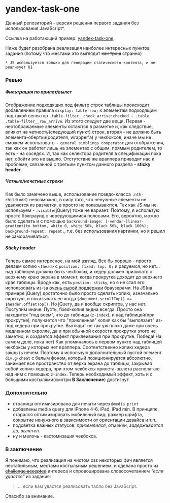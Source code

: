 # yandex-task-one

Данный репозиторий - версия решения первого задания без использования JavaScript*.

Ссылка на работающий пример: [yandex-task-one](http://danillewin.github.io/yandex-task-one/).

Ниже будет разобрана реализация наиболее интересных пунктов задания (потому что местами это выглядит ~~как трэш~~ странно)

`* JS используется только для генерации статического контента, и не реализует UI`

### Ревью

##### Фильтрация по прилет/вылет
Отображение подходящих под фильтр строк таблицы происходит добавлением правила `display: table-row;` к элементам подходящим под такой селектор `.table-filter__check_arrive:checked ~ .table .table-filter__row_arrive`. Из этого следует две вещи. Первая - неотображаемые элементы остаются в разметке и, как следствие, влияют на четность(следующий пункт) строк, вторая - не должно быть элемента-обертки(родителя, wrapper'a) у чекбоксов, иначе мы не сможем использовать `~ general simblings cooperator` для отображения, так как он работет лишь на элементах с общим, прямым родителем, то есть - на соседях. И, так как селектора родителя в спецификации пока нет, обойти это не вышло. Отстутствие же враппера приводит нас к проблеме, связанной с третьим пунктом данного раздела - **sticky header**.

##### Четные/нечетные строки
Как было замечено выше, использование псевдо-класса `:nth-child(odd)` невозможно, в силу того, что ненужные элементы не удаляются из разметки, а просто не показываются. Так как JS мы не используем - `:visible`(jQuery) тоже не вариант. Поэтому, я использую просто бэкграунд с чередующимися полосами. Его, вероятно, можно было сделать и с помощью `backround-image: [-vendor-]linear-gradient(to bottom, white 0, white 50%, black 50%, black 100%); background-repeat: repeat;`, т.е. без использования картинки, но я решил не заморачиваться.

##### Sticky header
Теперь самое интересное, на мой взгляд.
Все бы хорошо - просто делаем копию `<thead>` c `position: fixed; top: 0;` и радуемся, но нет... над таблицей должны быть чекбоксы, и хедер должен прилипать к верхнему краю экрана в момент, когда прокрутка доходит до верхнего края таблицы. Вроде как, есть `postion: sticky`, но я не стал его использовать из-за [очень сырой поддержки](http://caniuse.com/#feat=css-sticky) браузерами. На JS(на примере jQuery) достаточно было просто сделать копию, изначально скрытую, и показывать ее когда `$document.scrollTop() >= $header.offsetTop()`. Но jQuery, да и вообще скриптов, у нас нет. Поступим иначе.
Пусть, fixed-копия видна всегда. Просто она находится "под всем", что до таблицы (`z-index`), и над таблицей(при прокрутке), получается что "прикленная" копия как бы "выползает" из-под хедера при прокрутке. Выглядит не так уж плохо даже при очень медленном скролле, да и при обычной скорости прокрутки этого не заметно, и создается эффект приклеивания при прокрутке. Победа! На самом деле, пока нет(
Как упоминалось в первом пункте над таблицей чекбоксы у которых нет враппера. Соответственно копию хедера закрыть нечем. Поэтому я использую дополнительный пустой элемент `div.g-cheat` с белым фоном, который позиционируется абсолютно, занимает все пространство от верха экрана до таблицы, закрывая собой копию-хедера, при этом чекбоксы прилета-вылета располагаю над ним с помощью `z-index`. 
Теперь необходимый эффект, хоть и с большими костылями(смотри **В Заключение**) достигнут.


### Дополнительно

* страница оптимизирована для печати через `@media print`
* добавлены media query для iPhone 4-6, iPad, iPad min. В принципе, старался оптимизировать мобильный вид: размер шрифта, сокрытие ненужного в зависимости от ориентации девайса и т.п.
* подсветка важных статусов: *приземлился*, *отменен*, *задерживается до*, *вылетел*.
* ну и мелочь - кастомизация чекбокса.

### В заключение
Я понимаю, что реализация на чистом css некоторых фич является нестабильным, местами костыльным решением, и сделана просто из [~~challenge accepted~~](http://apollo-na-uploads.s3.amazonaws.com/1435811283/Challenge_Accepted.jpg) интереса и спровоцирована словосочетанием *"если удастся"* из задания:

> ... если вам удастся реализовать табло без JavaScript.

Спасибо за внимание.
